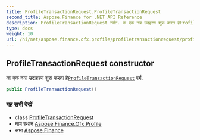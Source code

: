 ```yaml
---
title: ProfileTransactionRequest.ProfileTransactionRequest
second_title: Aspose.Finance for .NET API Reference
description: ProfileTransactionRequest नर्मत. क एक नय उदहरण शुरू करत हैProfileTransactionRequest वर्ग.
type: docs
weight: 10
url: /hi/net/aspose.finance.ofx.profile/profiletransactionrequest/profiletransactionrequest/
---
```

## ProfileTransactionRequest constructor

का एक नया उदाहरण शुरू करता है[`ProfileTransactionRequest`](../) वर्ग.

```csharp
public ProfileTransactionRequest()
```

### यह सभी देखें

* class [ProfileTransactionRequest](../)
* नाम स्थान [Aspose.Finance.Ofx.Profile](../../profiletransactionrequest/)
* सभा [Aspose.Finance](../../../)


